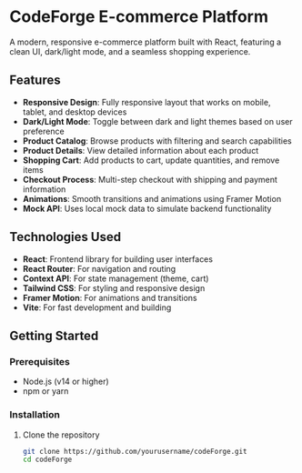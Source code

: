 # CodeForge E-commerce Platform

A modern, responsive e-commerce platform built with React, featuring a clean UI, dark/light mode, and a seamless shopping experience.

## Features

- **Responsive Design**: Fully responsive layout that works on mobile, tablet, and desktop devices
- **Dark/Light Mode**: Toggle between dark and light themes based on user preference
- **Product Catalog**: Browse products with filtering and search capabilities
- **Product Details**: View detailed information about each product
- **Shopping Cart**: Add products to cart, update quantities, and remove items
- **Checkout Process**: Multi-step checkout with shipping and payment information
- **Animations**: Smooth transitions and animations using Framer Motion
- **Mock API**: Uses local mock data to simulate backend functionality

## Technologies Used

- **React**: Frontend library for building user interfaces
- **React Router**: For navigation and routing
- **Context API**: For state management (theme, cart)
- **Tailwind CSS**: For styling and responsive design
- **Framer Motion**: For animations and transitions
- **Vite**: For fast development and building

## Getting Started

### Prerequisites

- Node.js (v14 or higher)
- npm or yarn

### Installation

1. Clone the repository
   ```bash
   git clone https://github.com/yourusername/codeForge.git
   cd codeForge
   ```
